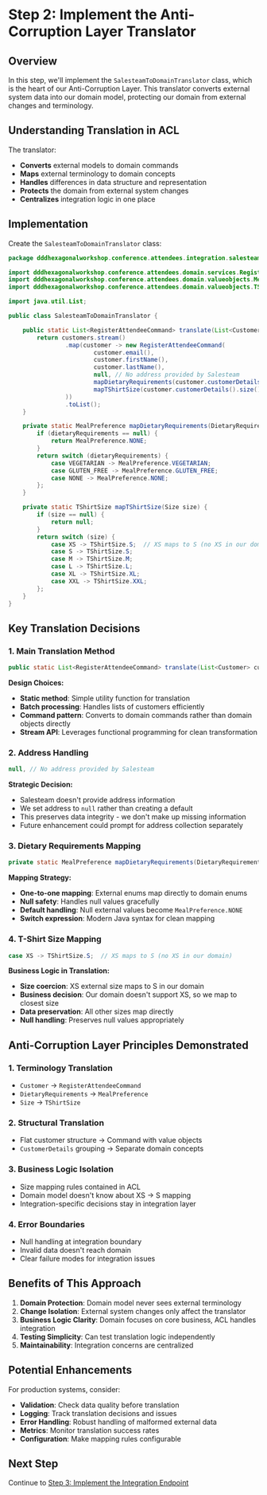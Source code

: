 # Step 2: Implement the Anti-Corruption Layer Translator

## Overview

In this step, we'll implement the `SalesteamToDomainTranslator` class, which is the heart of our Anti-Corruption Layer. This translator converts external system data into our domain model, protecting our domain from external changes and terminology.

## Understanding Translation in ACL

The translator:

- **Converts** external models to domain commands
- **Maps** external terminology to domain concepts
- **Handles** differences in data structure and representation
- **Protects** the domain from external system changes
- **Centralizes** integration logic in one place

## Implementation

Create the `SalesteamToDomainTranslator` class:

```java
package dddhexagonalworkshop.conference.attendees.integration.salesteam;

import dddhexagonalworkshop.conference.attendees.domain.services.RegisterAttendeeCommand;
import dddhexagonalworkshop.conference.attendees.domain.valueobjects.MealPreference;
import dddhexagonalworkshop.conference.attendees.domain.valueobjects.TShirtSize;

import java.util.List;

public class SalesteamToDomainTranslator {

    public static List<RegisterAttendeeCommand> translate(List<Customer> customers) {
        return customers.stream()
                .map(customer -> new RegisterAttendeeCommand(
                        customer.email(),
                        customer.firstName(),
                        customer.lastName(),
                        null, // No address provided by Salesteam
                        mapDietaryRequirements(customer.customerDetails().dietaryRequirements()),
                        mapTShirtSize(customer.customerDetails().size())
                ))
                .toList();
    }

    private static MealPreference mapDietaryRequirements(DietaryRequirements dietaryRequirements) {
        if (dietaryRequirements == null) {
            return MealPreference.NONE;
        }
        return switch (dietaryRequirements) {
            case VEGETARIAN -> MealPreference.VEGETARIAN;
            case GLUTEN_FREE -> MealPreference.GLUTEN_FREE;
            case NONE -> MealPreference.NONE;
        };
    }

    private static TShirtSize mapTShirtSize(Size size) {
        if (size == null) {
            return null;
        }
        return switch (size) {
            case XS -> TShirtSize.S;  // XS maps to S (no XS in our domain)
            case S -> TShirtSize.S;
            case M -> TShirtSize.M;
            case L -> TShirtSize.L;
            case XL -> TShirtSize.XL;
            case XXL -> TShirtSize.XXL;
        };
    }
}
```

## Key Translation Decisions

### 1. Main Translation Method

```java
public static List<RegisterAttendeeCommand> translate(List<Customer> customers)
```

**Design Choices:**

- **Static method**: Simple utility function for translation
- **Batch processing**: Handles lists of customers efficiently
- **Command pattern**: Converts to domain commands rather than domain objects directly
- **Stream API**: Leverages functional programming for clean transformation

### 2. Address Handling

```java
null, // No address provided by Salesteam
```

**Strategic Decision:**

- Salesteam doesn't provide address information
- We set address to `null` rather than creating a default
- This preserves data integrity - we don't make up missing information
- Future enhancement could prompt for address collection separately

### 3. Dietary Requirements Mapping

```java
private static MealPreference mapDietaryRequirements(DietaryRequirements dietaryRequirements)
```

**Mapping Strategy:**

- **One-to-one mapping**: External enums map directly to domain enums
- **Null safety**: Handles null values gracefully
- **Default handling**: Null external values become `MealPreference.NONE`
- **Switch expression**: Modern Java syntax for clean mapping

### 4. T-Shirt Size Mapping

```java
case XS -> TShirtSize.S;  // XS maps to S (no XS in our domain)
```

**Business Logic in Translation:**

- **Size coercion**: XS external size maps to S in our domain
- **Business decision**: Our domain doesn't support XS, so we map to closest size
- **Data preservation**: All other sizes map directly
- **Null handling**: Preserves null values appropriately

## Anti-Corruption Layer Principles Demonstrated

### 1. **Terminology Translation**

- `Customer` → `RegisterAttendeeCommand`
- `DietaryRequirements` → `MealPreference`
- `Size` → `TShirtSize`

### 2. **Structural Translation**

- Flat customer structure → Command with value objects
- `CustomerDetails` grouping → Separate domain concepts

### 3. **Business Logic Isolation**

- Size mapping rules contained in ACL
- Domain model doesn't know about XS → S mapping
- Integration-specific decisions stay in integration layer

### 4. **Error Boundaries**

- Null handling at integration boundary
- Invalid data doesn't reach domain
- Clear failure modes for integration issues

## Benefits of This Approach

1. **Domain Protection**: Domain model never sees external terminology
2. **Change Isolation**: External system changes only affect the translator
3. **Business Logic Clarity**: Domain focuses on core business, ACL handles integration
4. **Testing Simplicity**: Can test translation logic independently
5. **Maintainability**: Integration concerns are centralized

## Potential Enhancements

For production systems, consider:

- **Validation**: Check data quality before translation
- **Logging**: Track translation decisions and issues
- **Error Handling**: Robust handling of malformed external data
- **Metrics**: Monitor translation success rates
- **Configuration**: Make mapping rules configurable

## Next Step

Continue to [Step 3: Implement the Integration Endpoint](03-Inbound-Adapter.md)
